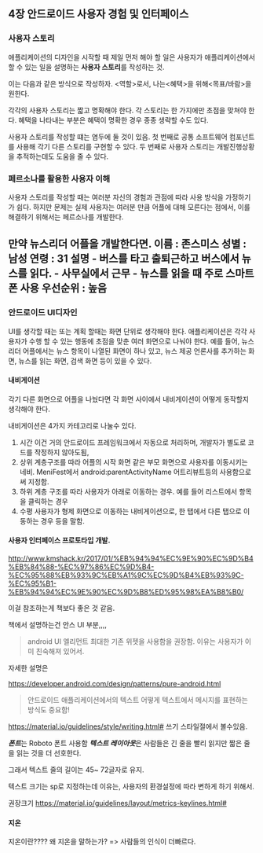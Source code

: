 ## 4장 안드로이드 사용자 경험 및 인터페이스

### 사용자 스토리
애플리케이션의 디자인을 시작할 때 제일 먼저 해야 할 일은 사용자가 애플리케이션에서 할 수 있는 일을 설명하는 **사용자 스토리**를 작성하는 것.

이는 다음과 같은 방식으로 작성하자.
 <역할>로서, 나는<혜택>을 위해<목표/바람>을 원한다.

  각각의 사용자 스토리는 짧고 명확해야 한다. 각 스토리는 한 가지에만 초점을 맞쳐야 한다.
  혜택을 나타내는 부분은 혜택이 명확한 경우 종종 생략할 수도 있다.

  사용자 스토리를 작성할 떄는 염두에 둘 것이 있음.
첫 번째로 공통 소프트웨어 컴포넌트를 사용해 각기 다른 스토리를 구현할 수 있다.
두 번째로 사용자 스토리는 개발진행상황을 추적하는데도 도움을 줄 수 있다.

### 페르소나를 활용한 사용자 이해

 사용자 스토리를 작성할 때는 여러분 자신의 경험과 관점에 따라 사용 방식을 가정하기가 쉽다. 하지만 문제는 실제 사용자는 여러분 만큼 어플에 대해 모른다는 점에서, 이를 해결하기 위해서는 페르소나를 개발한다.

  만약 뉴스리더 어플을 개발한다면.
  이름 : 존스미스
  성별 : 남성
  연령 : 31
  설명
    - 버스를 타고 출퇴근하고 버스에서 뉴스를 읽다.
    - 사무실에서 근무
    - 뉴스를 읽을 때 주로 스마트폰 사용
  우선순위 : 높음
----
### 안드로이드 UI디자인
 UI를 생각할 때는 또는 계획 할때는 화면 단위로 생각해야 한다. 애플리케이션은 각각 사용자가 수행 할 수 있는 행동에 초점을 맞춘 여러 화면으로 나눠야 한다. 예를 들어, 뉴스리더 어플에서는 뉴스 항목이 나열된 화면이 하나 있고, 뉴스 제공 언론사를 추가하는 화면, 뉴스를 읽는 화면, 검색 화면 등이 있을 수 있다.

 #### 내비게이션
 각기 다른 화면으로 어플을 나눴다면 각 화면 사이에서 내비게이션이 어떻게 동작할지 생각해야 한다.

  내비게이션은 4가지 카테고리로 나눌수 있다.
  1. 시간
   이건 거의 안드로이드 프레임워크에서 자동으로 처리하며, 개발자가 별도로 코드를 작정하지 않아도됨,
  2. 상위
   계층구조를 따라 어플의 시작 화면 같은 부모 화면으로 사용자를 이동시키는 네비. MeniFest에서 android:parentActivityName 어트리뷰트등의 사용함으로써 지정함.
  3. 하위
    계층 구조를 따라 사용자가 아래로 이동하는 경우.
    예를 들어 리스트에서 항목을 클릭하는 경우
  4. 수평
    사용자가 형제 화면으로 이동하는 내비게이션으로, 한 탭에서 다른 탭으로 이동하는 경우 등을 말함.

#### 사용자 인터페이스 프로토타입 개발.
http://www.kmshack.kr/2017/01/%EB%94%94%EC%9E%90%EC%9D%B4%EB%84%88-%EC%97%86%EC%9D%B4-%EC%95%88%EB%93%9C%EB%A1%9C%EC%9D%B4%EB%93%9C-%EC%95%B1-%EB%94%94%EC%9E%90%EC%9D%B8%ED%95%98%EA%B8%B0/

이걸 참조하는게 책보다 좋은 것 같음.

 책에서 설명하는건 안스 UI 부분,,,,

 >android UI 엘리먼트
최대한 기존 위젯을 사용함을 권장함. 이유는 사용자가 이미 친숙해져 있어서.

자세한 설명은

https://developer.android.com/design/patterns/pure-android.html

 >안드로이드 애플리케이션에서의 텍스트
 어떻게 텍스트에서 메시지를 표현하는 방식도 중요함!

 https://material.io/guidelines/style/writing.html#
쓰기 스타일절에서 볼수있음.

***폰트***는 Roboto 폰트 사용함
***텍스트 레이아웃***은 사람들은 긴 줄을 빨리 읽지만 짧은 줄을 읽는 것을 더 선호한다.

그래서 텍스트 줄의 길이는 45~ 72글자로 유지.

텍스트 크기는 sp로 지정하는데 이유는, 사용자의 환경설정에 따라 변하게 하기 위해서.

권장크기
https://material.io/guidelines/layout/metrics-keylines.html#

#### 지온
지온이란???? 왜 지온을 말하는가?
=> 사람들의 인식이 더빠르다.
